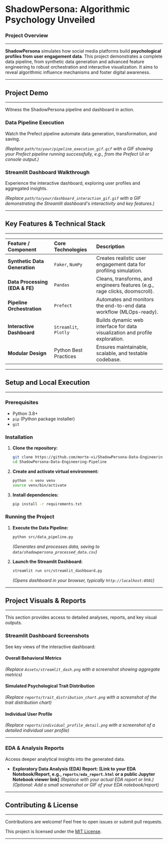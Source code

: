 # ShadowPersona: Algorithmic Psychology Unveiled

### Project Overview

-----

**ShadowPersona** simulates how social media platforms build **psychological profiles from user engagement data**. This project demonstrates a complete data pipeline, from synthetic data generation and advanced feature engineering to robust orchestration and interactive visualization. It aims to reveal algorithmic influence mechanisms and foster digital awareness.

-----

## Project Demo

-----

Witness the ShadowPersona pipeline and dashboard in action.

### Data Pipeline Execution

Watch the Prefect pipeline automate data generation, transformation, and saving.

*(Replace `path/to/your/pipeline_execution_gif.gif` with a GIF showing your Prefect pipeline running successfully, e.g., from the Prefect UI or console output.)*

### Streamlit Dashboard Walkthrough

Experience the interactive dashboard, exploring user profiles and aggregated insights.

*(Replace `path/to/your/dashboard_interaction_gif.gif` with a GIF demonstrating the Streamlit dashboard's interactivity and key features.)*

-----

## Key Features & Technical Stack

-----

| Feature / Component         | Core Technologies   | Description                                                                 |
| :-------------------------- | :------------------ | :-------------------------------------------------------------------------- |
| **Synthetic Data Generation** | `Faker`, `NumPy`    | Creates realistic user engagement data for profiling simulation.            |
| **Data Processing (EDA & FE)** | `Pandas`            | Cleans, transforms, and engineers features (e.g., rage clicks, doomscroll). |
| **Pipeline Orchestration** | `Prefect`           | Automates and monitors the end-to-end data workflow (MLOps-ready).          |
| **Interactive Dashboard** | `Streamlit`, `Plotly` | Builds dynamic web interface for data visualization and profile exploration.|
| **Modular Design** | Python Best Practices | Ensures maintainable, scalable, and testable codebase.                      |

-----

## Setup and Local Execution

-----

### Prerequisites

  * Python 3.8+
  * `pip` (Python package installer)
  * `git`

### Installation

1.  **Clone the repository:**

    ```bash
    git clone https://github.com/morte-vi/ShadowPersona-Data-Engineering-Pipeline.git
    cd ShadowPersona-Data-Engineering-Pipeline
    ```

    

2.  **Create and activate virtual environment:**

    ```bash
    python -m venv venv
    source venv/bin/activate
    ```

3.  **Install dependencies:**

    ```bash
    pip install -r requirements.txt
    ```

### Running the Project

1.  **Execute the Data Pipeline:**

    ```bash
    python src/data_pipeline.py
    ```

    *(Generates and processes data, saving to `data/shadowpersona_processed_data.csv`)*

2.  **Launch the Streamlit Dashboard:**

    ```bash
    streamlit run src/streamlit_dashboard.py
    ```

    *(Opens dashboard in your browser, typically `http://localhost:8501`)*

-----

## Project Visuals & Reports

-----

This section provides access to detailed analyses, reports, and key visual outputs.

### Streamlit Dashboard Screenshots

See key views of the interactive dashboard:

#### Overall Behavioral Metrics

*(Replace `Assets/streamlit_dash.png` with a screenshot showing aggregate metrics)*

#### Simulated Psychological Trait Distribution

*(Replace `reports/trait_distribution_chart.png` with a screenshot of the trait distribution chart)*

#### Individual User Profile

*(Replace `reports/individual_profile_detail.png` with a screenshot of a detailed individual user profile)*

-----

### EDA & Analysis Reports

Access deeper analytical insights into the generated data.

  * **Exploratory Data Analysis (EDA) Report:**
    **[Link to your EDA Notebook/Report, e.g., `reports/eda_report.html` or a public Jupyter Notebook viewer link]**
    *(Replace with your actual EDA report or link.)*
    *(Optional: Add a small screenshot or GIF of your EDA notebook/report)*

-----

##  Contributing & License

-----

Contributions are welcome\! Feel free to open issues or submit pull requests.

This project is licensed under the [MIT License](https://www.google.com/search?q=LICENSE).


-----
